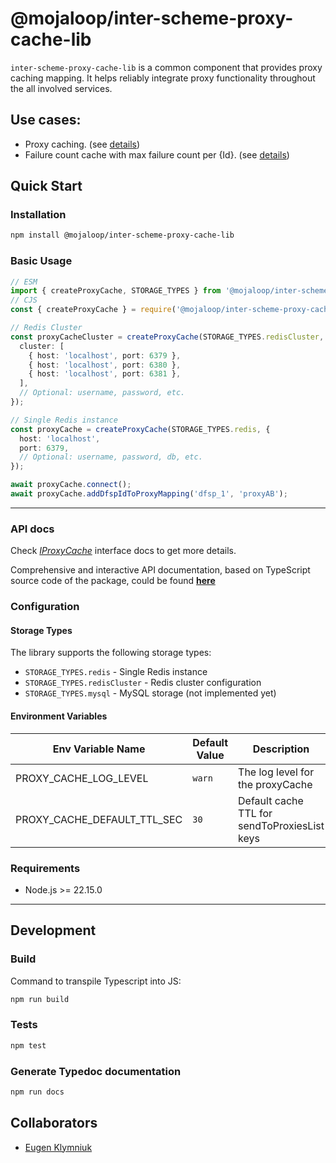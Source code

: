 # @mojaloop/inter-scheme-proxy-cache-lib

`inter-scheme-proxy-cache-lib` is a common component that provides proxy caching mapping.
It helps reliably integrate proxy functionality throughout the all involved services.

## Use cases:
 - Proxy caching. (see [details](https://github.com/infitx-org/uml_diagrams/blob/main/Proxy/Proxy%20pattern%20-%20happy%20path.png))
 - Failure count cache with max failure count per {Id}. (see [details](https://github.com/infitx-org/uml_diagrams/blob/main/Proxy/Proxy%20pattern%20-%20Lazy%20Discovery%20-%20No%20Oracles.png))

## Quick Start

### Installation

```bash
npm install @mojaloop/inter-scheme-proxy-cache-lib
```

### Basic Usage

```typescript
// ESM
import { createProxyCache, STORAGE_TYPES } from '@mojaloop/inter-scheme-proxy-cache-lib';
// CJS
const { createProxyCache } = require('@mojaloop/inter-scheme-proxy-cache-lib');

// Redis Cluster
const proxyCacheCluster = createProxyCache(STORAGE_TYPES.redisCluster, {
  cluster: [
    { host: 'localhost', port: 6379 },
    { host: 'localhost', port: 6380 },
    { host: 'localhost', port: 6381 },
  ],
  // Optional: username, password, etc.
});

// Single Redis instance
const proxyCache = createProxyCache(STORAGE_TYPES.redis, {
  host: 'localhost',
  port: 6379,
  // Optional: username, password, db, etc.
});

await proxyCache.connect();
await proxyCache.addDfspIdToProxyMapping('dfsp_1', 'proxyAB');
```

---
### API docs
Check [_IProxyCache_](https://mojaloop.github.io/inter-scheme-proxy-cache-lib/interfaces/IProxyCache.html) interface docs to get more details.

Comprehensive and interactive API documentation, based on TypeScript source code of the package,
could be found [**here**](https://mojaloop.github.io/inter-scheme-proxy-cache-lib)

### Configuration

#### Storage Types
The library supports the following storage types:

- `STORAGE_TYPES.redis` - Single Redis instance
- `STORAGE_TYPES.redisCluster` - Redis cluster configuration
- `STORAGE_TYPES.mysql` - MySQL storage (not implemented yet)

#### Environment Variables
| Env Variable Name           | Default Value | Description                        |
|-----------------------------|---------------|------------------------------------|
| PROXY_CACHE_LOG_LEVEL       | `warn`        | The log level for the proxyCache |
| PROXY_CACHE_DEFAULT_TTL_SEC | `30`          | Default cache TTL for sendToProxiesList keys |


### Requirements

- Node.js >= 22.15.0

---
## Development

### Build

Command to transpile Typescript into JS:

```bash
npm run build
```

### Tests

```bash
npm test
```

### Generate Typedoc documentation

```bash
npm run docs
```

## Collaborators

- [Eugen Klymniuk](https://github.com/geka-evk)
